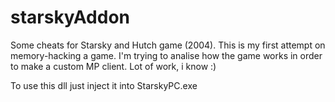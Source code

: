 # starskyAddon
 Some cheats for Starsky and Hutch game (2004). This is my first attempt on memory-hacking a game. I'm trying to analise how the game works in order to make a custom MP client. Lot of work, i know :)

To use this dll just inject it into StarskyPC.exe

